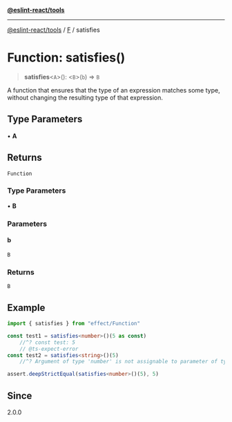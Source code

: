 [**@eslint-react/tools**](../../../README.md)

***

[@eslint-react/tools](../../../README.md) / [F](../README.md) / satisfies

# Function: satisfies()

> **satisfies**\<`A`\>(): \<`B`\>(`b`) => `B`

A function that ensures that the type of an expression matches some type,
without changing the resulting type of that expression.

## Type Parameters

• **A**

## Returns

`Function`

### Type Parameters

• **B**

### Parameters

#### b

`B`

### Returns

`B`

## Example

```ts
import { satisfies } from "effect/Function"

const test1 = satisfies<number>()(5 as const)
    //^? const test: 5
    // @ts-expect-error
const test2 = satisfies<string>()(5)
    //^? Argument of type 'number' is not assignable to parameter of type 'string'

assert.deepStrictEqual(satisfies<number>()(5), 5)
```

## Since

2.0.0
